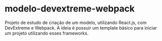 # modelo-devextreme-webpack

Projeto de estudo de criação de um modelo, utilizando React.js, com DevExtreme e Webpack. A ideia é possuir um template básico para iniciar um projeto utilizando esses frameworks.
